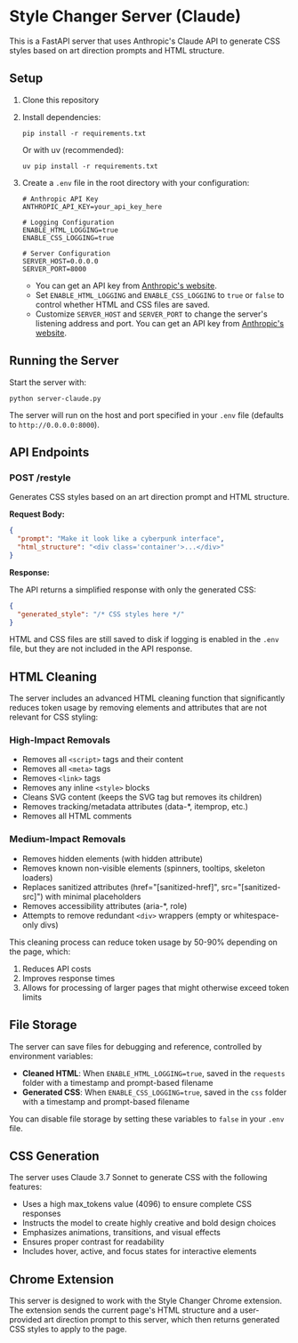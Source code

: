 # Style Changer Server (Claude)

This is a FastAPI server that uses Anthropic's Claude API to generate CSS styles based on art direction prompts and HTML structure.

## Setup

1. Clone this repository
2. Install dependencies:
   ```
   pip install -r requirements.txt
   ```
   
   Or with uv (recommended):
   ```
   uv pip install -r requirements.txt
   ```
3. Create a `.env` file in the root directory with your configuration:
   ```
   # Anthropic API Key
   ANTHROPIC_API_KEY=your_api_key_here
   
   # Logging Configuration
   ENABLE_HTML_LOGGING=true
   ENABLE_CSS_LOGGING=true
   
   # Server Configuration
   SERVER_HOST=0.0.0.0
   SERVER_PORT=8000
   ```
   
   - You can get an API key from [Anthropic's website](https://console.anthropic.com/).
   - Set `ENABLE_HTML_LOGGING` and `ENABLE_CSS_LOGGING` to `true` or `false` to control whether HTML and CSS files are saved.
   - Customize `SERVER_HOST` and `SERVER_PORT` to change the server's listening address and port.
   You can get an API key from [Anthropic's website](https://console.anthropic.com/).

## Running the Server

Start the server with:

```
python server-claude.py
```

The server will run on the host and port specified in your `.env` file (defaults to `http://0.0.0.0:8000`).

## API Endpoints

### POST /restyle

Generates CSS styles based on an art direction prompt and HTML structure.

**Request Body:**

```json
{
  "prompt": "Make it look like a cyberpunk interface",
  "html_structure": "<div class='container'>...</div>"
}
```

**Response:**

The API returns a simplified response with only the generated CSS:

```json
{
  "generated_style": "/* CSS styles here */"
}
```

HTML and CSS files are still saved to disk if logging is enabled in the `.env` file, but they are not included in the API response.

## HTML Cleaning

The server includes an advanced HTML cleaning function that significantly reduces token usage by removing elements and attributes that are not relevant for CSS styling:

### High-Impact Removals
- Removes all `<script>` tags and their content
- Removes all `<meta>` tags
- Removes `<link>` tags
- Removes any inline `<style>` blocks
- Cleans SVG content (keeps the SVG tag but removes its children)
- Removes tracking/metadata attributes (data-*, itemprop, etc.)
- Removes all HTML comments

### Medium-Impact Removals
- Removes hidden elements (with hidden attribute)
- Removes known non-visible elements (spinners, tooltips, skeleton loaders)
- Replaces sanitized attributes (href="[sanitized-href]", src="[sanitized-src]") with minimal placeholders
- Removes accessibility attributes (aria-*, role)
- Attempts to remove redundant `<div>` wrappers (empty or whitespace-only divs)

This cleaning process can reduce token usage by 50-90% depending on the page, which:
1. Reduces API costs
2. Improves response times
3. Allows for processing of larger pages that might otherwise exceed token limits

## File Storage

The server can save files for debugging and reference, controlled by environment variables:

- **Cleaned HTML**: When `ENABLE_HTML_LOGGING=true`, saved in the `requests` folder with a timestamp and prompt-based filename
- **Generated CSS**: When `ENABLE_CSS_LOGGING=true`, saved in the `css` folder with a timestamp and prompt-based filename

You can disable file storage by setting these variables to `false` in your `.env` file.

## CSS Generation

The server uses Claude 3.7 Sonnet to generate CSS with the following features:

- Uses a high max_tokens value (4096) to ensure complete CSS responses
- Instructs the model to create highly creative and bold design choices
- Emphasizes animations, transitions, and visual effects
- Ensures proper contrast for readability
- Includes hover, active, and focus states for interactive elements

## Chrome Extension

This server is designed to work with the Style Changer Chrome extension. The extension sends the current page's HTML structure and a user-provided art direction prompt to this server, which then returns generated CSS styles to apply to the page.